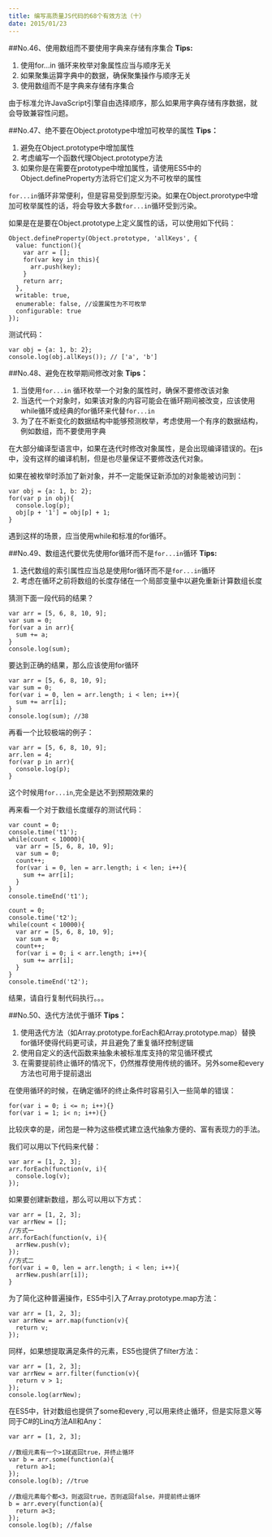 ```yaml
---
title: 编写高质量JS代码的68个有效方法（十）
date: 2015/01/23
---
```


##No.46、使用数组而不要使用字典来存储有序集合
**Tips:**

1. 使用for...in 循环来枚举对象属性应当与顺序无关
2. 如果聚集运算字典中的数据，确保聚集操作与顺序无关
3. 使用数组而不是字典来存储有序集合

由于标准允许JavaScript引擎自由选择顺序，那么如果用字典存储有序数据，就会导致兼容性问题。

##No.47、绝不要在Object.prototype中增加可枚举的属性
**Tips：**

1. 避免在Object.prototype中增加属性
2. 考虑编写一个函数代理Object.prototype方法
3. 如果你是在需要在prototype中增加属性，请使用ES5中的Object.defineProperty方法将它们定义为不可枚举的属性

``for...in``循环非常便利，但是容易受到原型污染。如果在Object.prorotype中增加可枚举属性的话，将会导致大多数``for...in``循环受到污染。

如果是在是要在Object.prototype上定义属性的话，可以使用如下代码：

	Object.defineProperty(Object.prototype, 'allKeys', {
	  value: function(){
	    var arr = [];
	    for(var key in this){
	      arr.push(key);
	    }
	    return arr;
	  },
	  writable: true,
	  enumerable: false, //设置属性为不可枚举
	  configurable: true
	});

测试代码：

	var obj = {a: 1, b: 2};
	console.log(obj.allKeys()); // ['a', 'b']

##No.48、避免在枚举期间修改对象
**Tips：**

1. 当使用``for...in`` 循环枚举一个对象的属性时，确保不要修改该对象
2. 当迭代一个对象时，如果该对象的内容可能会在循环期间被改变，应该使用while循环或经典的for循环来代替``for...in``
3. 为了在不断变化的数据结构中能够预测枚举，考虑使用一个有序的数据结构，例如数组，而不要使用字典

在大部分编译型语言中，如果在迭代时修改对象属性，是会出现编译错误的。在js中，没有这样的编译机制，但是也尽量保证不要修改迭代对象。

如果在被枚举时添加了新对象，并不一定能保证新添加的对象能被访问到：

	var obj = {a: 1, b: 2};
	for(var p in obj){
	  console.log(p);
	  obj[p + '1'] = obj[p] + 1;
	}

遇到这样的场景，应当使用while和标准的for循环。

##No.49、数组迭代要优先使用for循环而不是``for...in``循环
**Tips:**

1. 迭代数组的索引属性应当总是使用for循环而不是``for...in``循环
2. 考虑在循环之前将数组的长度存储在一个局部变量中以避免重新计算数组长度

猜测下面一段代码的结果？
	
	var arr = [5, 6, 8, 10, 9];
	var sum = 0;
	for(var a in arr){
	  sum += a;
	}
	console.log(sum);

要达到正确的结果，那么应该使用for循环

	var arr = [5, 6, 8, 10, 9];
	var sum = 0;
	for(var i = 0, len = arr.length; i < len; i++){
	  sum += arr[i];
	}
	console.log(sum); //38

再看一个比较极端的例子：

	var arr = [5, 6, 8, 10, 9];
	arr.len = 4;
	for(var p in arr){
	  console.log(p);
	}

这个时候用``for...in``,完全是达不到预期效果的

再来看一个对于数组长度缓存的测试代码：

	var count = 0;
	console.time('t1');
	while(count < 10000){
	  var arr = [5, 6, 8, 10, 9];
	  var sum = 0;
	  count++;
	  for(var i = 0, len = arr.length; i < len; i++){
	    sum += arr[i];
	  }
	}
	console.timeEnd('t1');
	
	count = 0;
	console.time('t2');
	while(count < 10000){
	  var arr = [5, 6, 8, 10, 9];
	  var sum = 0;
	  count++;
	  for(var i = 0; i < arr.length; i++){
	    sum += arr[i];
	  }
	}
	console.timeEnd('t2');

结果，请自行复制代码执行。。。

##No.50、迭代方法优于循环
**Tips：**

1. 使用迭代方法（如Array.prototype.forEach和Array.prototype.map）替换for循环使得代码更可读，并且避免了重复循环控制逻辑
2. 使用自定义的迭代函数来抽象未被标准库支持的常见循环模式
3. 在需要提前终止循环的情况下，仍然推荐使用传统的循环。另外some和every方法也可用于提前退出

在使用循环的时候，在确定循环的终止条件时容易引入一些简单的错误：

	for(var i = 0; i <= n; i++){}
	for(var i = 1; i< n; i++){}

比较庆幸的是，闭包是一种为这些模式建立迭代抽象方便的、富有表现力的手法。

我们可以用以下代码来代替：

	var arr = [1, 2, 3];
	arr.forEach(function(v, i){
	  console.log(v);
	});

如果要创建新数组，那么可以用以下方式：

	var arr = [1, 2, 3];
	var arrNew = [];
	//方式一
	arr.forEach(function(v, i){
	  arrNew.push(v);
	});
	//方式二
	for(var i = 0, len = arr.length; i < len; i++){
	  arrNew.push(arr[i]);
	}

为了简化这种普遍操作，ES5中引入了Array.prototype.map方法：

	var arr = [1, 2, 3];
	var arrNew = arr.map(function(v){
	  return v;
	});

同样，如果想提取满足条件的元素，ES5也提供了filter方法：

	var arr = [1, 2, 3];
	var arrNew = arr.filter(function(v){
	  return v > 1;
	});
	console.log(arrNew);

在ES5中，针对数组也提供了some和every ,可以用来终止循环，但是实际意义等同于C#的Linq方法All和Any：

	var arr = [1, 2, 3];
	
	//数组元素有一个>1就返回true，并终止循环
	var b = arr.some(function(a){
	  return a>1;
	});
	console.log(b); //true
	
	//数组元素每个都<3，则返回true，否则返回false，并提前终止循环
	b = arr.every(function(a){
	  return a<3;
	});
	console.log(b); //false
